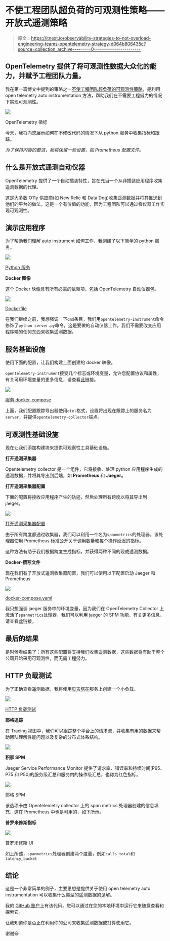 # 不使工程团队超负荷的可观测性策略——开放式遥测策略

> 原文：<https://itnext.io/observability-strategies-to-not-overload-engineering-teams-opentelemetry-strategy-d064b806435c?source=collection_archive---------0----------------------->

## **OpenTelemetry** 提供了将可观测性数据大众化的能力，并赋予工程团队力量。

我在第一篇博文中提到的策略之一[不使工程团队超负荷的可观测性策略](/observability-strategies-to-not-overload-engineering-teams-b2b53cc2b22f)，是利用 open telemetry auto instrumentation 方法，帮助我们在不需要工程努力的情况下实现可观测性。

![](img/68f00f3c1c8c2066c8ed2f39851e4c51.png)

OpenTelemetry 徽标

今天，我将向您展示如何在不修改代码的情况下从 python 服务中收集指标和跟踪。

*为了保持内容的整洁，我将保留一些设置，如 Prometheus 配置文件。*

## 什么是开放式遥测自动仪器

OpenTelemetry 提供了一个自动插装特性，旨在充当一个从非插装应用程序收集遥测数据的代理。

这是大多数 O11y 供应商(如 New Relic 和 Data Dog)收集遥测数据并将其推送到他们的平台的做法，这是一个有价值的功能，因为工程团队可以通过零仪器工作实现可观测性。

## 演示应用程序

为了帮助我们理解 auto instrument 如何工作，我创建了以下简单的 python 服务。

![](img/47443a4b781e811eb8e7d81bd19c16ec.png)

[Python 服务](https://carbon.now.sh/)

**Docker 图像**

这个 Docker 映像具有所有必需的依赖项，包括 OpenTelemetry 自动仪器包。

![](img/8d93c592c353eb0d6e80967d13802ae0.png)

[Dockerfile](https://carbon.now.sh/)

在我们继续之前，我想强调一下`cmd`条目，我们用`opentelemetry-instrument`命令修饰了`python server.py`命令，这是要做的自动仪器工作，我们不需要改变应用程序端的任何东西来收集遥测数据。

## 服务基础设施

使用下面的配置，让我们构建上面创建的 docker 映像。

`opentelemetry-instrument`接受几个标志或环境变量，允许您配置协议和属性，有关可用环境变量的更多信息，请查看[此](https://opentelemetry.io/docs/reference/specification/sdk-environment-variables/)链接。

![](img/f6afaa8a5657580bd19296405ee2ce6e.png)

[服务 docker-compose](https://carbon.now.sh/)

上面，我们配置跟踪导出器使用`otel`格式，设置将出现在跟踪上的服务名为`server`，并提供`opentelemetry-collector`端点。

## 可观测性基础设施

现在让我们添加构建块来提供可观察性工具基础设施。

**打开遥测采集器**

Opentelemetry collector 是一个组件，它将接收、处理 python 应用程序生成的遥测数据，并将其导出到后端，如 **Prometheus** 和 **Jaeger。**

**打开遥测采集器配置**

下面的配置将接收应用程序产生的轨迹，然后处理所有跨度以将其导出到 jaeger。

![](img/413612e1def9731171dff5e5ac2219cb.png)

[打开遥测采集器配置](https://carbon.now.sh/)

由于所有跨度都通过收集器，我们可以利用一个名为`spanmetrics`的处理器，该处理器使用 Prometheus 标准公开关于调用数量和每个操作延迟的指标。

这种方法有助于我们根据跨度生成指标，并获得两种不同的现成遥测数据。

**Docker-撰写文件**

现在我们有了开放式遥测收集器配置，我们可以使用以下配置启动 Jaeger 和 Prometheus

![](img/603cfc9ce447c2d067af2d747fe07159.png)

[docker-compose.yaml](https://carbon.now.sh/?bg=rgba%28171%2C184%2C195%2C0%29&t=one-dark&wt=none&l=application%2Fjson&width=680&ds=false&dsyoff=20px&dsblur=68px&wc=true&wa=true&pv=56px&ph=56px&ln=false&fl=1&fm=Hack&fs=14px&lh=133%25&si=false&es=2x&wm=false)

我只想强调 jaeger 服务中的环境变量，因为我们在 OpenTelemetry Collector 上激活了`spanmetrics`处理器，我们可以利用 jaeger 的 SPM 功能，有关更多信息，请查看[此](https://www.jaegertracing.io/docs/1.39/spm/)链接。

## 最后的结果

是时候看结果了；所有这些配置将支持我们收集遥测数据，这些数据将有助于整个公司开始采用可观测性，而无需工程努力。

## HTTP 负载测试

为了正确查看遥测数据，我将使用[贝吉塔](https://github.com/tsenart/vegeta)在服务上创建一个小负载。

![](img/239d7d46626ec82cd891ae91ed11a6a8.png)

[HTTP 负载测试](https://carbon.now.sh/)

**耶格追踪**

在 Tracing 视图中，我们可以跟踪整个平台上的请求流，并收集有用的数据来帮助团队理解性能问题以及复杂的分布式体系结构。

![](img/5bce08cd88c0affeb107b0f99779f37b.png)

**积家 SPM**

Jaeger Service Performance Monitor 提供了请求率、错误率和持续时间(P95、P75 和 P50)的服务级汇总和服务内的操作级汇总，也称为红色指标。

![](img/2bfbedae23a168c670aba17bbf3db093.png)

耶格 SPM

该选项卡由 Opentelemetry collector 上的 span metrics 处理器创建的信息填充，这在 Prometheus 中也是可用的，如下所示。

**普罗米修斯指标**

![](img/88f7c3a16d0293ec651ae2d57871d40d.png)

普罗米修斯 UI

如上所述，`spanmetrics`处理器创建两个度量，例如`calls_total`和`latency_bucket`

## 结论

这是一个非常简单的例子，主要思想是提供关于使用 open telemetry auto instrumentation 可以收集什么类型的遥测数据的见解。

我的 [GitHub 账户](https://github.com/nicolastakashi/o11y-strategies-medium)上有该代码，您可以通过在您的本地环境中运行它来随意查看和探索它。

让我知道你是否正在利用你的公司来收集遥测数据或打算使用它。

谢谢😃